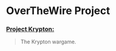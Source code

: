# OverTheWire Project

### [Project Krypton:](http://overthewire.org/wargames/krypton/)

> The Krypton wargame.
